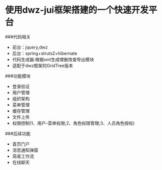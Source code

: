 使用dwz-jui框架搭建的一个快速开发平台
=========

###代码相关
* 前台：jquery,dwz
* 后台：spring+struts2+hibernate  
* 代码生成器:根据xml生成增删改查导出模块
* 适配于dwz框架的GridTree版本


###功能模块
* 登录验证
* 用户管理
* 组织架构
* 菜单管理
* 缓存管理
* 文件上传
* 权限控制(1、用户-菜单权限;2、角色权限管理;3、人员角色授权)


###后续功能
* 首页门户
* 消息通知弹窗
* 简易工作流
* 在线聊天

